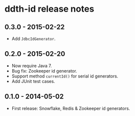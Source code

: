 ddth-id release notes
=====================

0.3.0 - 2015-02-22
------------------
- Add `JdbcIdGenerator`.


0.2.0 - 2015-02-20
------------------
- Now require Java 7.
- Bug fix: Zookeeper id generator.
- Support method `currentId()` for serial id generators.
- Add JUnit test cases.


0.1.0 - 2014-05-02
------------------
- First release: Snowflake, Redis & Zookeeper id generators.
